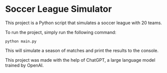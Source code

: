 # Soccer League Simulator
This project is a Python script that simulates a soccer league with 20 teams.

To run the project, simply run the following command:

```
python main.py
```
This will simulate a season of matches and print the results to the console.

This project was made with the help of ChatGPT, a large language model trained by OpenAI.